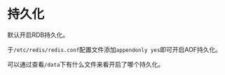 # 持久化
默认开启RDB持久化。

于`/etc/redis/redis.conf`配置文件添加`appendonly yes`即可开启AOF持久化。

可以通过查看`/data`下有什么文件来看开启了哪个持久化。